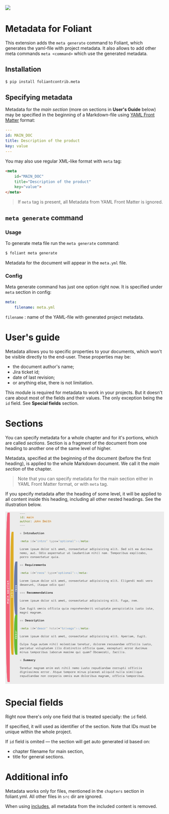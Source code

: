 ![](https://img.shields.io/pypi/v/foliantcontrib.meta.svg)

# Metadata for Foliant

This extension adds the `meta generate` command to Foliant, which generates the yaml-file with project metadata. It also allows to add other meta commands `meta <command>` which use the generated metadata.

## Installation

```bash
$ pip install foliantcontrib.meta
```

## Specifying metadata

Metadata for the *main section* (more on sections in **User's Guide** below) may be specified in the beginning of a Markdown-file using [YAML Front Matter](http://www.yaml.org/spec/1.2/spec.html#id2760395) format:

```yaml
---
id: MAIN_DOC
title: Description of the product
key: value
---
```

You may also use regular XML-like format with `meta` tag:

```html
<meta
    id="MAIN_DOC"
    title="Description of the product"
    key="value">
</meta>
```

> If `meta` tag is present, all Metadata from YAML Front Matter is ignored.


## `meta generate` command

### Usage

To generate meta file run the `meta generate` command:

```bash
$ foliant meta generate
```

Metadata for the document will appear in the `meta.yml` file.

### Config

Meta generate command has just one option right now. It is specified under `meta` section in config:

```yaml
meta:
    filename: meta.yml
```

`filename`
:   name of the YAML-file with generated project metadata.

# User's guide

Metadata allows you to specific properties to your documents, which won't be visible directly to the end-user. These properties may be:

- the document author's name;
- Jira ticket id;
- date of last revision;
- or anything else, there is not limitation.

This module is required for metadata to work in your projects. But it doesn't care about most of the fields and their values. The only exception being the `id` field. See **Special fields** section.

# Sections

You can specify metadata for a whole chapter and for it's portions, which are called *sections*. Section is a fragment of the document from one heading to another one of the same level of higher.

Metadata, specified at the beginning of the document (before the first heading), is applied to the whole Markdown document. We call it the *main section* of the chapter.

> Note that you can specify metadata for the main section either in YAML Front Matter format, or with `meta` tag.

If you specify metadata after the heading of some level, it will be applied to all content inside this heading, including all other nested headings. See the illustration below.

![](https://raw.githubusercontent.com/foliant-docs/foliantcontrib.meta/master/img/pic1.png)

# Special fields

Right now there's only one field that is treated specially: the `id` field.

If specified, it will used as identifier of the section. Note that IDs must be unique within the whole project.

If `id` field is omited — the section will get auto generated id based on:

- chapter filename for main section,
- title for general sections.

# Additional info

Metadata works only for files, mentioned in the `chapters` section in foliant.yml. All other files in `src` dir are ignored.

When using [includes](https://foliant-docs.github.io/docs/preprocessors/includes/), all metadata from the included content is removed.

